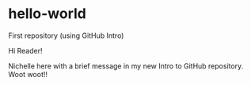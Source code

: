 # hello-world
First repository (using GitHub Intro)

Hi Reader!

Nichelle here with a brief message in my new Intro to GitHub repository.  Woot woot!!

